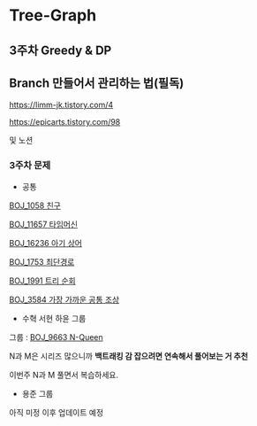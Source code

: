 # Tree-Graph
3주차 Greedy &amp; DP
---
## Branch 만들어서 관리하는 법(필독)

https://limm-jk.tistory.com/4

https://epicarts.tistory.com/98

및 노션

### 3주차 문제

- 공통

[BOJ_1058 친구](https://www.acmicpc.net/problem/1058)

[BOJ_11657 타임머신](https://www.acmicpc.net/problem/11657)

[BOJ_16236 아기 상어](https://www.acmicpc.net/problem/16236)

[BOJ_1753 최단경로](https://www.acmicpc.net/problem/1753)

[BOJ_1991 트리 순회](https://www.acmicpc.net/problem/1991)

[BOJ_3584 가장 가까운 공통 조상](https://www.acmicpc.net/problem/3584)

- 수혁 서현 하윤 그룹

그룹 : [BOJ_9663 N-Queen](https://www.acmicpc.net/problem/9663)

N과 M은 시리즈 많으니까 **백트래킹 감 잡으려면 연속해서 풀어보는 거 추천**

이번주 N과 M 풀면서 복습하세요.


- 용준 그룹

아직 미정 이후 업데이트 예정
